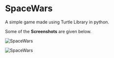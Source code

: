 # SpaceWars
A simple game made using Turtle Library in python.

Some of the **Screenshots** are given below.

![SpaceWars](https://user-images.githubusercontent.com/27866638/54981382-27bbff00-4fce-11e9-9694-983f2c00b0d0.png)

![SpaceWars](https://user-images.githubusercontent.com/27866638/54981222-cdbb3980-4fcd-11e9-987c-99cbf1c283d2.png)

    
